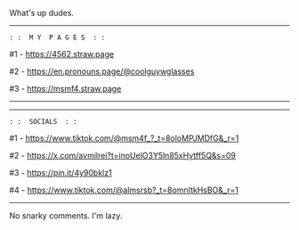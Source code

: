 What's up dudes.


- - - -


    : :  M Y  P A G E S  : :

#1 -  https://4562.straw.page

#2 -  https://en.pronouns.page/@coolguywglasses

#3 -  https://msmf4.straw.page


- - - - 
- - - -


    : :  SOCIALS  : :

#1 -  https://www.tiktok.com/@msm4f_?_t=8oloMPJMDfG&_r=1

#2 -  https://x.com/avmilrei?t=inoUelO3Y5ln85xHytff5Q&s=09

#3 -  https://pin.it/4y90bklz1

#4 -  https://www.tiktok.com/@almsrsb?_t=8omnItkHsBO&_r=1


- - - -


No snarky comments. I'm lazy.
